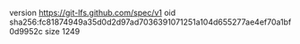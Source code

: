 version https://git-lfs.github.com/spec/v1
oid sha256:fc81874949a35d0d2d97ad7036391071251a104d655277ae4ef70a1bf0d9952c
size 1249
